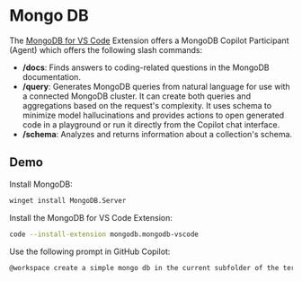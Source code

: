 # Mongo DB

 The [MongoDB for VS Code](https://marketplace.visualstudio.com/items?itemName=mongodb.mongodb-vscode) Extension offers a MongoDB Copilot Participant (Agent) which offers the following slash commands:

- **/docs**: Finds answers to coding-related questions in the MongoDB documentation.
- **/query**: Generates MongoDB queries from natural language for use with a connected MongoDB cluster. It can create both queries and aggregations based on the request's complexity. It uses schema to minimize model hallucinations and provides actions to open generated code in a playground or run it directly from the Copilot chat interface.
- **/schema**: Analyzes and returns information about a collection's schema.

## Demo

Install MongoDB:

```bash
winget install MongoDB.Server
```

Install the MongoDB for VS Code Extension:

```bash
code --install-extension mongodb.mongodb-vscode
```

Use the following prompt in GitHub Copilot:

```bash
@workspace create a simple mongo db in the current subfolder of the terminal to maintain dogs with props name, age, race
```

